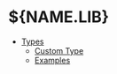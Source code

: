 # ${NAME.LIB}
  * [Types](${WIKI.TYPE})
    * [Custom Type](${WIKI.TYPE_CUSTOM})
    * [Examples](${WIKI.TYPE_EXAMPLE})
